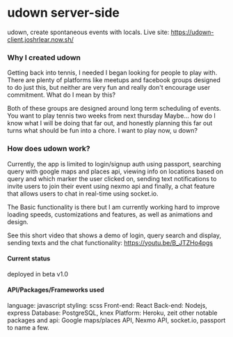 # udown server-side
udown, create spontaneous events with locals.
Live site: https://udown-client.joshrlear.now.sh/

### Why I created udown
Getting back into tennis, I needed I began looking for people to play with. There are plenty of platforms like meetups and facebook groups designed to do just this, but neither are very fun and really don't encourage user commitment. What do I mean by this?

Both of these groups are designed around long term scheduling of events. You want to play tennis two weeks from next thursday Maybe... how do I know what I will be doing that far out, and honestly planning this far out turns what should be fun into a chore. I want to play now, u down?

### How does udown work?
Currently, the app is limited to login/signup auth using passport, searching query with google maps and places api, viewing info on locations based on query and which marker the user clicked on, sending text notifications to invite users to join their event using nexmo api and finally, a chat feature that allows users to chat in real-time using socket.io.

The Basic functionality is there but I am currently working hard to improve loading speeds, customizations and features, as well as animations and design.

See this short video that shows a demo of login, query search and display, sending texts and the chat functionality: https://youtu.be/B_JTZHo4pgs


#### Current status
deployed in beta v1.0

#### API/Packages/Frameworks used
language: javascript
styling: scss
Front-end: React
Back-end: Nodejs, express
Database: PostgreSQL, knex
Platform: Heroku, zeit
other notable packages and api:
Google maps/places API, Nexmo API, socket.io, passport to name a few.
